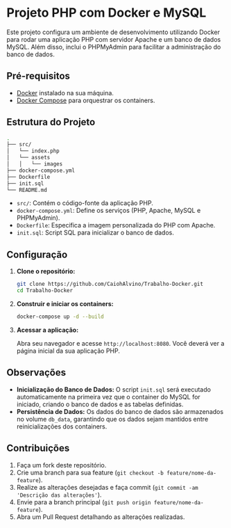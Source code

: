 # Projeto PHP com Docker e MySQL

Este projeto configura um ambiente de desenvolvimento utilizando Docker para rodar uma aplicação PHP com servidor Apache e um banco de dados MySQL. Além disso, inclui o PHPMyAdmin para facilitar a administração do banco de dados.

## Pré-requisitos

- [Docker](https://www.docker.com/get-started) instalado na sua máquina.
- [Docker Compose](https://docs.docker.com/compose/install/) para orquestrar os containers.

## Estrutura do Projeto

```bash
.
├── src/
│   └── index.php
│   └── assets
│   │   └── images
├── docker-compose.yml
├── Dockerfile
├── init.sql
└── README.md
```

- `src/`: Contém o código-fonte da aplicação PHP.
- `docker-compose.yml`: Define os serviços (PHP, Apache, MySQL e PHPMyAdmin).
- `Dockerfile`: Especifica a imagem personalizada do PHP com Apache.
- `init.sql`: Script SQL para inicializar o banco de dados.

## Configuração

1. **Clone o repositório:**

   ```bash
   git clone https://github.com/CaiohAlvino/Trabalho-Docker.git
   cd Trabalho-Docker
   ```

2. **Construir e iniciar os containers:**

   ```bash
   docker-compose up -d --build
   ```

3. **Acessar a aplicação:**

   Abra seu navegador e acesse `http://localhost:8080`. Você deverá ver a página inicial da sua aplicação PHP.

## Observações

- **Inicialização do Banco de Dados:** O script `init.sql` será executado automaticamente na primeira vez que o container do MySQL for iniciado, criando o banco de dados e as tabelas definidas.
- **Persistência de Dados:** Os dados do banco de dados são armazenados no volume `db_data`, garantindo que os dados sejam mantidos entre reinicializações dos containers.

## Contribuições

1. Faça um fork deste repositório.
2. Crie uma branch para sua feature (`git checkout -b feature/nome-da-feature`).
3. Realize as alterações desejadas e faça commit (`git commit -am 'Descrição das alterações'`).
4. Envie para a branch principal (`git push origin feature/nome-da-feature`).
5. Abra um Pull Request detalhando as alterações realizadas.
